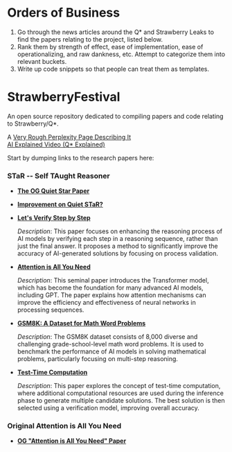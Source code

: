 # Orders of Business

1. Go through the news articles around the Q* and Strawberry Leaks to find the papers relating to the project, listed below.
2. Rank them by strength of effect, ease of implementation, ease of operationalizing, and raw dankness, etc. Attempt to categorize them into relevant buckets.
3. Write up code snippets so that people can treat them as templates.

# StrawberryFestival
An open source repository dedicated to compiling papers and code relating to Strawberry/Q*.

A [Very Rough Perplexity Page Describing It](https://www.perplexity.ai/page/q-leak-at-openai-overview-LmxxlXACT3m6ahnN6G1kLg)  
[AI Explained Video (Q* Explained)](https://www.youtube.com/watch?v=ARf0WyFau0A)

Start by dumping links to the research papers here:

### STaR -- Self TAught Reasoner
- **[The OG Quiet Star Paper](https://arxiv.org/abs/2403.09629)**

- **[Improvement on Quiet STaR?](https://contextual.ai/addressing-underspecification-in-language-model-alignment/)**

- **[Let's Verify Step by Step](https://arxiv.org/abs/2305.20050)**
  
  *Description*: This paper focuses on enhancing the reasoning process of AI models by verifying each step in a reasoning sequence, rather than just the final answer. It proposes a method to significantly improve the accuracy of AI-generated solutions by focusing on process validation.

- **[Attention is All You Need](https://arxiv.org/abs/1706.03762)**
  
  *Description*: This seminal paper introduces the Transformer model, which has become the foundation for many advanced AI models, including GPT. The paper explains how attention mechanisms can improve the efficiency and effectiveness of neural networks in processing sequences.

- **[GSM8K: A Dataset for Math Word Problems](https://arxiv.org/abs/2110.14168)**
  
  *Description*: The GSM8K dataset consists of 8,000 diverse and challenging grade-school-level math word problems. It is used to benchmark the performance of AI models in solving mathematical problems, particularly focusing on multi-step reasoning.

- **[Test-Time Computation](https://arxiv.org/abs/2104.03220)**
  
  *Description*: This paper explores the concept of test-time computation, where additional computational resources are used during the inference phase to generate multiple candidate solutions. The best solution is then selected using a verification model, improving overall accuracy.

### Original Attention is All You Need
- **[OG "Attention is All You Need" Paper](https://arxiv.org/pdf/1706.03762)**
